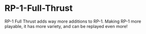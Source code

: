 # RP-1-Full-Thrust
RP-1 Full Thrust adds way more additions to RP-1. Making RP-1 more playable, it has more variety, and can be replayed even more!
